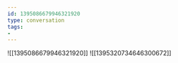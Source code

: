 ```yaml
---
id: 1395086679946321920
type: conversation
tags:
- 
---
```

![[1395086679946321920]]
![[1395320734646300672]]

